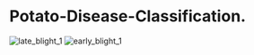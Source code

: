 # Potato-Disease-Classification. 
 
![late_blight_1](https://github.com/user-attachments/assets/d87d1f9d-2c19-490c-bd78-77a2b0a97765)
![early_blight_1](https://github.com/user-attachments/assets/b2325ac3-8660-425d-9118-55ef4d58247d)
